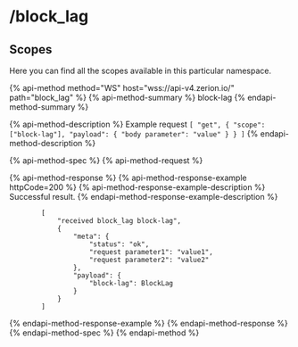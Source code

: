 # /block\_lag

## Scopes

Here you can find all the scopes available in this particular namespace.

{% api-method method="WS" host="wss://api-v4.zerion.io/" path="block\_lag" %}
{% api-method-summary %}
block-lag
{% endapi-method-summary %}

{% api-method-description %}
Example request `[ "get", { "scope": ["block-lag"], "payload": { "body parameter": "value" } } ]`
{% endapi-method-description %}

{% api-method-spec %}
{% api-method-request %}

{% api-method-response %}
{% api-method-response-example httpCode=200 %}
{% api-method-response-example-description %}
Successful result.
{% endapi-method-response-example-description %}

```text
        [
            "received block_lag block-lag",
            {
                "meta": {
                    "status": "ok",
                    "request parameter1": "value1",
                    "request parameter2": "value2"
                },
                "payload": {
                    "block-lag": BlockLag
                }
            }
        ]
```
{% endapi-method-response-example %}
{% endapi-method-response %}
{% endapi-method-spec %}
{% endapi-method %}

